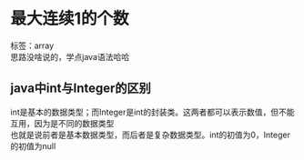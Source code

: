 最大连续1的个数
=
标签：array  
思路没啥说的，学点java语法哈哈 

java中int与Integer的区别
--
int是基本的数据类型；而Integer是int的封装类。这两者都可以表示数值，但不能互用，因为是不同的数据类型  
也就是说前者是基本数据类型，而后者是复杂数据类型。int的初值为0，Integer的初值为null  
